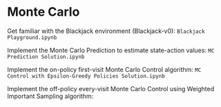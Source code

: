 # Monte Carlo

Get familiar with the Blackjack environment (Blackjack-v0):
`Blackjack Playground.ipynb`

Implement the Monte Carlo Prediction to estimate state-action values:
`MC Prediction Solution.ipynb`

Implement the on-policy first-visit Monte Carlo Control algorithm:
`MC Control with Epsilon-Greedy Policies Solution.ipynb`

Implement the off-policy every-visit Monte Carlo Control using Weighted Important Sampling algorithm:
